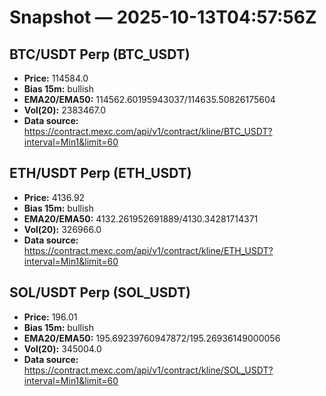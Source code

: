# Snapshot — 2025-10-13T04:57:56Z

## BTC/USDT Perp (BTC_USDT)
- **Price:** 114584.0
- **Bias 15m:** bullish
- **EMA20/EMA50:** 114562.60195943037/114635.50826175604
- **Vol(20):** 2383467.0
- **Data source:** https://contract.mexc.com/api/v1/contract/kline/BTC_USDT?interval=Min1&limit=60

## ETH/USDT Perp (ETH_USDT)
- **Price:** 4136.92
- **Bias 15m:** bullish
- **EMA20/EMA50:** 4132.261952691889/4130.34281714371
- **Vol(20):** 326966.0
- **Data source:** https://contract.mexc.com/api/v1/contract/kline/ETH_USDT?interval=Min1&limit=60

## SOL/USDT Perp (SOL_USDT)
- **Price:** 196.01
- **Bias 15m:** bullish
- **EMA20/EMA50:** 195.69239760947872/195.26936149000056
- **Vol(20):** 345004.0
- **Data source:** https://contract.mexc.com/api/v1/contract/kline/SOL_USDT?interval=Min1&limit=60
